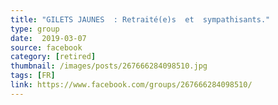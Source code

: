 ```yaml
---
title: "GILETS JAUNES  : Retraité(e)s  et  sympathisants."
type: group
date:  2019-03-07
source: facebook
category: [retired]
thumbnail: /images/posts/267666284098510.jpg
tags: [FR]
link: https://www.facebook.com/groups/267666284098510/
---
```

